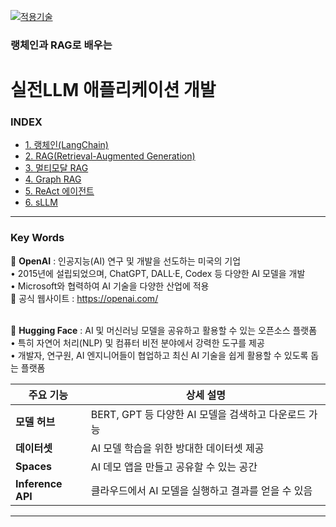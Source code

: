 [practical_llm]: https://github.com/JaceKim-TheAL/D2506_LangChain_RAG
[![적용기술](https://skillicons.dev/icons?i=ai,anaconda,py,vscode)][practical_llm]


### 랭체인과 RAG로 배우는
# 실전LLM 애플리케이션 개발

### INDEX

- [1. 랭체인(LangChain)                        ][link_01]
- [2. RAG(Retrieval-Augmented Generation)     ][link_02]
- [3. 멀티모달 RAG                             ][link_03]
- [4. Graph RAG                               ][link_04]
- [5. ReAct 에이전트                           ][link_05]
- [6. sLLM                                    ][link_06]

[nextjs15]: https://nextjs-ko.org/docs/app/building-your-application/upgrading/version-15
[link_01]: ./sect_01.md
[link_02]: ./sect_02.md
[link_03]: ./sect_03.md
[link_04]: ./sect_04.md
[link_05]: ./sect_05.md
[link_06]: ./sect_06.md

---
### Key Words

🚀 **OpenAI** 
: 인공지능(AI) 연구 및 개발을 선도하는 미국의 기업 <br/>
• 2015년에 설립되었으며, ChatGPT, DALL·E, Codex 등 다양한 AI 모델을 개발<br/>
• Microsoft와 협력하여 AI 기술을 다양한 산업에 적용<br/>
🔹 공식 웹사이트 : https://openai.com/ <br/>
<br/>

🚀 **Hugging Face**
: AI 및 머신러닝 모델을 공유하고 활용할 수 있는 오픈소스 플랫폼<br/>
• 특히 자연어 처리(NLP) 및 컴퓨터 비전 분야에서 강력한 도구를 제공<br/>
• 개발자, 연구원, AI 엔지니어들이 협업하고 최신 AI 기술을 쉽게 활용할 수 있도록 돕는 플랫폼<br/>

| 주요 기능    | 상세 설명  |
|-------------|----------|
| **모델 허브**      | BERT, GPT 등 다양한 AI 모델을 검색하고 다운로드 가능  |
| **데이터셋**       | AI 모델 학습을 위한 방대한 데이터셋 제공              |
| **Spaces**        |  AI 데모 앱을 만들고 공유할 수 있는 공간              |
| **Inference API** | 클라우드에서 AI 모델을 실행하고 결과를 얻을 수 있음 |



---